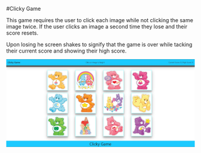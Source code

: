 #Clicky Game

This game requires the user to click each image while not clicking the same image twice. If the user clicks an image a second time they lose and their score resets. 

Upon losing he screen shakes to signify that the game is over while tacking their current score and showing their high score.

![Clicky Game](public/images/screenshot.jpg)